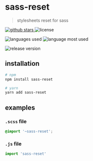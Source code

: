 # sass-reset

> stylesheets reset for sass

<p>
    <a href="https://github.com/bamdadsabbagh/sass-reset">
        <img alt="github stars" src="https://img.shields.io/github/stars/bamdadsabbagh/sass-reset">
    </a>
    <img alt="license" src="https://img.shields.io/github/license/bamdadsabbagh/sass-reset">
</p>

<p>
    <img alt="languages used" src="https://img.shields.io/github/languages/count/bamdadsabbagh/sass-reset">
    <img alt="language most used" src="https://img.shields.io/github/languages/top/bamdadsabbagh/sass-reset">
</p>

<p>
    <img alt="release version" src="https://img.shields.io/github/v/release/bamdadsabbagh/sass-reset">
</p>

## installation

```bash
# npm
npm install sass-reset

# yarn
yarn add sass-reset
```

## examples

### `.scss` file

```scss
@import '~sass-reset';
```

### `.js` file

```javascript
import 'sass-reset'
```
